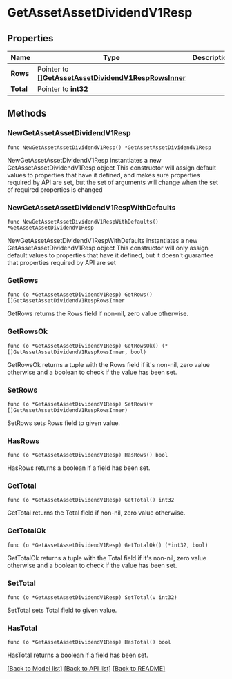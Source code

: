 # GetAssetAssetDividendV1Resp

## Properties

Name | Type | Description | Notes
------------ | ------------- | ------------- | -------------
**Rows** | Pointer to [**[]GetAssetAssetDividendV1RespRowsInner**](GetAssetAssetDividendV1RespRowsInner.md) |  | [optional] 
**Total** | Pointer to **int32** |  | [optional] 

## Methods

### NewGetAssetAssetDividendV1Resp

`func NewGetAssetAssetDividendV1Resp() *GetAssetAssetDividendV1Resp`

NewGetAssetAssetDividendV1Resp instantiates a new GetAssetAssetDividendV1Resp object
This constructor will assign default values to properties that have it defined,
and makes sure properties required by API are set, but the set of arguments
will change when the set of required properties is changed

### NewGetAssetAssetDividendV1RespWithDefaults

`func NewGetAssetAssetDividendV1RespWithDefaults() *GetAssetAssetDividendV1Resp`

NewGetAssetAssetDividendV1RespWithDefaults instantiates a new GetAssetAssetDividendV1Resp object
This constructor will only assign default values to properties that have it defined,
but it doesn't guarantee that properties required by API are set

### GetRows

`func (o *GetAssetAssetDividendV1Resp) GetRows() []GetAssetAssetDividendV1RespRowsInner`

GetRows returns the Rows field if non-nil, zero value otherwise.

### GetRowsOk

`func (o *GetAssetAssetDividendV1Resp) GetRowsOk() (*[]GetAssetAssetDividendV1RespRowsInner, bool)`

GetRowsOk returns a tuple with the Rows field if it's non-nil, zero value otherwise
and a boolean to check if the value has been set.

### SetRows

`func (o *GetAssetAssetDividendV1Resp) SetRows(v []GetAssetAssetDividendV1RespRowsInner)`

SetRows sets Rows field to given value.

### HasRows

`func (o *GetAssetAssetDividendV1Resp) HasRows() bool`

HasRows returns a boolean if a field has been set.

### GetTotal

`func (o *GetAssetAssetDividendV1Resp) GetTotal() int32`

GetTotal returns the Total field if non-nil, zero value otherwise.

### GetTotalOk

`func (o *GetAssetAssetDividendV1Resp) GetTotalOk() (*int32, bool)`

GetTotalOk returns a tuple with the Total field if it's non-nil, zero value otherwise
and a boolean to check if the value has been set.

### SetTotal

`func (o *GetAssetAssetDividendV1Resp) SetTotal(v int32)`

SetTotal sets Total field to given value.

### HasTotal

`func (o *GetAssetAssetDividendV1Resp) HasTotal() bool`

HasTotal returns a boolean if a field has been set.


[[Back to Model list]](../README.md#documentation-for-models) [[Back to API list]](../README.md#documentation-for-api-endpoints) [[Back to README]](../README.md)


